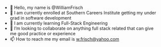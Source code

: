 - 👋 Hello, my name is @WilliamFrisch
- 👀 I am currently enrolled at Southern Careers Institute getting my under grad in software development 
- 🌱 I am  currently learning Full-Stack Engineering 
- 💞️ I’m looking to collaborate on anything full stack related that can give me good practice or experience  
- 📫 How to reach me my email is w.frisch@yahoo.com

<!---
WilliamFrisch/WilliamFrisch is a ✨ special ✨ repository because its `README.md` (this file) appears on your GitHub profile.
You can click the Preview link to take a look at your changes.
--->
